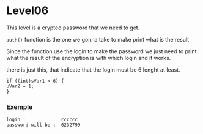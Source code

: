 # Level06

This level is a crypted password that we need to get.

`auth()` function is the one we gonna take to make print what is the result

Since the function use the login to make the password we just need to print what the result of the encryption is with which login and it works.

there is just this, that indicate that the login must be 6 lenght at least.

    if ((int)sVar1 < 6) {
    uVar2 = 1;
    }

### Exemple

    login :             cccccc
    password will be :  6232799
